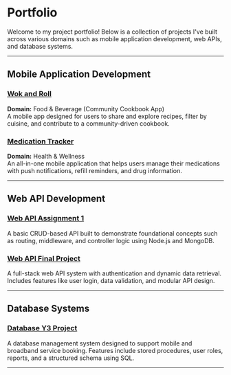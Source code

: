 # Portfolio

Welcome to my project portfolio! Below is a collection of projects I've built across various domains such as mobile application development, web APIs, and database systems.

---

## Mobile Application Development

### [Wok and Roll](https://github.com/random-iceham/mady2-wokandroll)
**Domain:** Food & Beverage (Community Cookbook App)  
A mobile app designed for users to share and explore recipes, filter by cuisine, and contribute to a community-driven cookbook.

### [Medication Tracker](https://github.com/random-iceham/cpmady3-medication-tracker)
**Domain:** Health & Wellness  
An all-in-one mobile application that helps users manage their medications with push notifications, refill reminders, and drug information.

---

## Web API Development

### [Web API Assignment 1](https://github.com/random-iceham/wepabi-assignment1)
A basic CRUD-based API built to demonstrate foundational concepts such as routing, middleware, and controller logic using Node.js and MongoDB.

### [Web API Final Project](https://github.com/random-iceham/wadprojecty3)
A full-stack web API system with authentication and dynamic data retrieval. Includes features like user login, data validation, and modular API design.

---

## Database Systems

### [Database Y3 Project](https://github.com/random-iceham/databasey3)
A database management system designed to support mobile and broadband service booking. Features include stored procedures, user roles, reports, and a structured schema using SQL.

---
